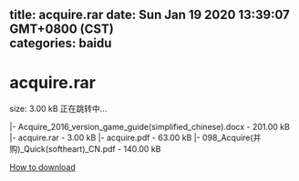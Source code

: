
title: acquire.rar
date: Sun Jan 19 2020 13:39:07 GMT+0800 (CST)    
categories: baidu
---

# acquire.rar
size: 3.00 kB
 正在跳转中...
 
|- Acquire_2016_version_game_guide(simplified_chinese).docx - 201.00 kB
|- acquire.rar - 3.00 kB
|- acquire.pdf - 63.00 kB
|- 098_Acquire(并购)_Quick(softheart)_CN.pdf - 140.00 kB

[How to download](https://bpcam.bemobtrk.com/go/2ceec3aa-1ca2-46d6-b9ff-aaa5c184517c?jno=1103)